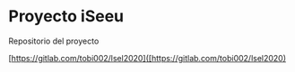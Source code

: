 # Proyecto iSeeu

Repositorio del proyecto

[https://gitlab.com/tobi002/lsel2020]([https://gitlab.com/tobi002/lsel2020)
